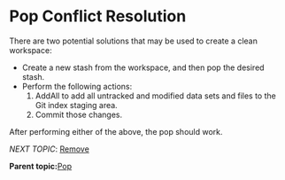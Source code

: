 # Pop Conflict Resolution

There are two potential solutions that may be used to create a clean workspace:

-   Create a new stash from the workspace, and then pop the desired stash.
-   Perform the following actions:
    1.  AddAll to add all untracked and modified data sets and files to the Git index staging area.
    2.  Commit those changes.

After performing either of the above, the pop should work.

*NEXT TOPIC*: [Remove](r_remove.md)

**Parent topic:**[Pop](r_pop.md)

